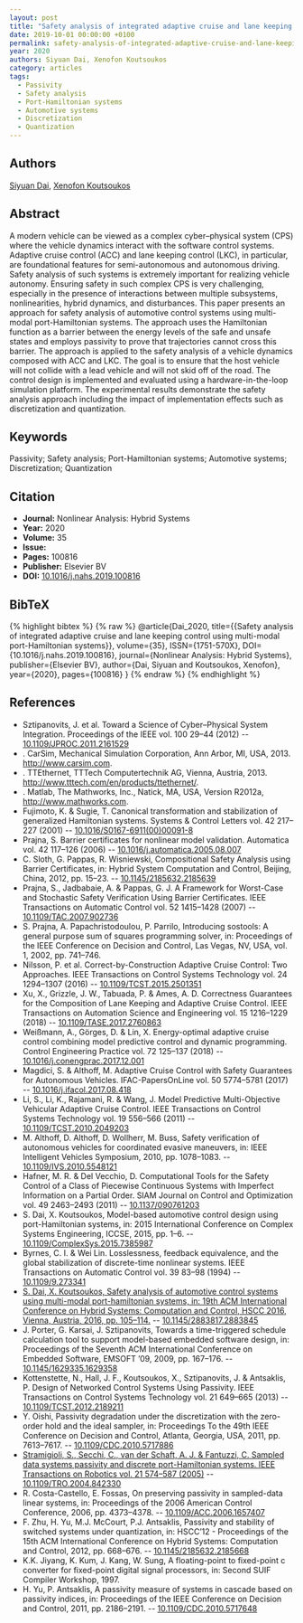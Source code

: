 ```yaml
---
layout: post
title: "Safety analysis of integrated adaptive cruise and lane keeping control using multi-modal port-Hamiltonian systems"
date: 2019-10-01 00:00:00 +0100
permalink: safety-analysis-of-integrated-adaptive-cruise-and-lane-keeping-control-using-multi-modal-port-hamiltonian-systems
year: 2020
authors: Siyuan Dai, Xenofon Koutsoukos
category: articles
tags:
  - Passivity
  - Safety analysis
  - Port-Hamiltonian systems
  - Automotive systems
  - Discretization
  - Quantization
---
```

 
## Authors
[Siyuan Dai](authors/siyuan_dai), [Xenofon Koutsoukos](authors/xenofon_koutsoukos)
 
## Abstract
A modern vehicle can be viewed as a complex cyber–physical system (CPS) where the vehicle dynamics interact with the software control systems. Adaptive cruise control (ACC) and lane keeping control (LKC), in particular, are foundational features for semi-autonomous and autonomous driving. Safety analysis of such systems is extremely important for realizing vehicle autonomy. Ensuring safety in such complex CPS is very challenging, especially in the presence of interactions between multiple subsystems, nonlinearities, hybrid dynamics, and disturbances. This paper presents an approach for safety analysis of automotive control systems using multi-modal port-Hamiltonian systems. The approach uses the Hamiltonian function as a barrier between the energy levels of the safe and unsafe states and employs passivity to prove that trajectories cannot cross this barrier. The approach is applied to the safety analysis of a vehicle dynamics composed with ACC and LKC. The goal is to ensure that the host vehicle will not collide with a lead vehicle and will not skid off of the road. The control design is implemented and evaluated using a hardware-in-the-loop simulation platform. The experimental results demonstrate the safety analysis approach including the impact of implementation effects such as discretization and quantization.
 
## Keywords
Passivity; Safety analysis; Port-Hamiltonian systems; Automotive systems; Discretization; Quantization
 
## Citation
- **Journal:** Nonlinear Analysis: Hybrid Systems
- **Year:** 2020
- **Volume:** 35
- **Issue:** 
- **Pages:** 100816
- **Publisher:** Elsevier BV
- **DOI:** [10.1016/j.nahs.2019.100816](https://doi.org/10.1016/j.nahs.2019.100816)
 
## BibTeX
{% highlight bibtex %}
{% raw %}
@article{Dai_2020,
  title={{Safety analysis of integrated adaptive cruise and lane keeping control using multi-modal port-Hamiltonian systems}},
  volume={35},
  ISSN={1751-570X},
  DOI={10.1016/j.nahs.2019.100816},
  journal={Nonlinear Analysis: Hybrid Systems},
  publisher={Elsevier BV},
  author={Dai, Siyuan and Koutsoukos, Xenofon},
  year={2020},
  pages={100816}
}
{% endraw %}
{% endhighlight %}
 
## References
- Sztipanovits, J. et al. Toward a Science of Cyber–Physical System Integration. Proceedings of the IEEE vol. 100 29–44 (2012) -- [10.1109/JPROC.2011.2161529](https://doi.org/10.1109/JPROC.2011.2161529)
- . CarSim, Mechanical Simulation Corporation, Ann Arbor, MI, USA, 2013. http://www.carsim.com.
- . TTEthernet, TTTech Computertechnik AG, Vienna, Austria, 2013. http://www.tttech.com/en/products/ttethernet/.
- . Matlab, The Mathworks, Inc., Natick, MA, USA, Version R2012a, http://www.mathworks.com.
- Fujimoto, K. & Sugie, T. Canonical transformation and stabilization of generalized Hamiltonian systems. Systems &amp; Control Letters vol. 42 217–227 (2001) -- [10.1016/S0167-6911(00)00091-8](https://doi.org/10.1016/S0167-6911(00)00091-8)
- Prajna, S. Barrier certificates for nonlinear model validation. Automatica vol. 42 117–126 (2006) -- [10.1016/j.automatica.2005.08.007](https://doi.org/10.1016/j.automatica.2005.08.007)
- C. Sloth, G. Pappas, R. Wisniewski, Compositional Safety Analysis using Barrier Certificates, in: Hybrid System Computation and Control, Beijing, China, 2012, pp. 15–23. -- [10.1145/2185632.2185639](https://doi.org/10.1145/2185632.2185639)
- Prajna, S., Jadbabaie, A. & Pappas, G. J. A Framework for Worst-Case and Stochastic Safety Verification Using Barrier Certificates. IEEE Transactions on Automatic Control vol. 52 1415–1428 (2007) -- [10.1109/TAC.2007.902736](https://doi.org/10.1109/TAC.2007.902736)
- S. Prajna, A. Papachristodoulou, P. Parrilo, Introducing sostools: A general purpose sum of squares programming solver, in: Proceedings of the IEEE Conference on Decision and Control, Las Vegas, NV, USA, vol. 1, 2002, pp. 741–746.
- Nilsson, P. et al. Correct-by-Construction Adaptive Cruise Control: Two Approaches. IEEE Transactions on Control Systems Technology vol. 24 1294–1307 (2016) -- [10.1109/TCST.2015.2501351](https://doi.org/10.1109/TCST.2015.2501351)
- Xu, X., Grizzle, J. W., Tabuada, P. & Ames, A. D. Correctness Guarantees for the Composition of Lane Keeping and Adaptive Cruise Control. IEEE Transactions on Automation Science and Engineering vol. 15 1216–1229 (2018) -- [10.1109/TASE.2017.2760863](https://doi.org/10.1109/TASE.2017.2760863)
- Weißmann, A., Görges, D. & Lin, X. Energy-optimal adaptive cruise control combining model predictive control and dynamic programming. Control Engineering Practice vol. 72 125–137 (2018) -- [10.1016/j.conengprac.2017.12.001](https://doi.org/10.1016/j.conengprac.2017.12.001)
- Magdici, S. & Althoff, M. Adaptive Cruise Control with Safety Guarantees for Autonomous Vehicles. IFAC-PapersOnLine vol. 50 5774–5781 (2017) -- [10.1016/j.ifacol.2017.08.418](https://doi.org/10.1016/j.ifacol.2017.08.418)
- Li, S., Li, K., Rajamani, R. & Wang, J. Model Predictive Multi-Objective Vehicular Adaptive Cruise Control. IEEE Transactions on Control Systems Technology vol. 19 556–566 (2011) -- [10.1109/TCST.2010.2049203](https://doi.org/10.1109/TCST.2010.2049203)
- M. Althoff, D. Althoff, D. Wollherr, M. Buss, Safety verification of autonomous vehicles for coordinated evasive maneuvers, in: IEEE Intelligent Vehicles Symposium, 2010, pp. 1078–1083. -- [10.1109/IVS.2010.5548121](https://doi.org/10.1109/IVS.2010.5548121)
- Hafner, M. R. & Del Vecchio, D. Computational Tools for the Safety Control of a Class of Piecewise Continuous Systems with Imperfect Information on a Partial Order. SIAM Journal on Control and Optimization vol. 49 2463–2493 (2011) -- [10.1137/090761203](https://doi.org/10.1137/090761203)
- S. Dai, X. Koutsoukos, Model-based automotive control design using port-Hamiltonian systems, in: 2015 International Conference on Complex Systems Engineering, ICCSE, 2015, pp. 1–6. -- [10.1109/ComplexSys.2015.7385987](https://doi.org/10.1109/ComplexSys.2015.7385987)
- Byrnes, C. I. & Wei Lin. Losslessness, feedback equivalence, and the global stabilization of discrete-time nonlinear systems. IEEE Transactions on Automatic Control vol. 39 83–98 (1994) -- [10.1109/9.273341](https://doi.org/10.1109/9.273341)
- [S. Dai, X. Koutsoukos, Safety analysis of automotive control systems using multi-modal port-hamiltonian systems, in: 19th ACM International Conference on Hybrid Systems: Computation and Control, HSCC 2016, Vienna, Austria, 2016, pp. 105–114.](safety-analysis-of-automotive-control-systems-using-multi-modal-port-hamiltonian-systems) -- [10.1145/2883817.2883845](https://doi.org/10.1145/2883817.2883845)
- J. Porter, G. Karsai, J. Sztipanovits, Towards a time-triggered schedule calculation tool to support model-based embedded software design, in: Proceedings of the Seventh ACM International Conference on Embedded Software, EMSOFT ’09, 2009, pp. 167–176. -- [10.1145/1629335.1629358](https://doi.org/10.1145/1629335.1629358)
- Kottenstette, N., Hall, J. F., Koutsoukos, X., Sztipanovits, J. & Antsaklis, P. Design of Networked Control Systems Using Passivity. IEEE Transactions on Control Systems Technology vol. 21 649–665 (2013) -- [10.1109/TCST.2012.2189211](https://doi.org/10.1109/TCST.2012.2189211)
- Y. Oishi, Passivity degradation under the discretization with the zero-order hold and the ideal sampler, in: Proceedings To the 49th IEEE Conference on Decision and Control, Atlanta, Georgia, USA, 2011, pp. 7613–7617. -- [10.1109/CDC.2010.5717886](https://doi.org/10.1109/CDC.2010.5717886)
- [Stramigioli, S., Secchi, C., van der Schaft, A. J. & Fantuzzi, C. Sampled data systems passivity and discrete port-Hamiltonian systems. IEEE Transactions on Robotics vol. 21 574–587 (2005)](sampled-data-systems-passivity-and-discrete-port-hamiltonian-systems) -- [10.1109/TRO.2004.842330](https://doi.org/10.1109/TRO.2004.842330)
- R. Costa-Castello, E. Fossas, On preserving passivity in sampled-data linear systems, in: Proceedings of the 2006 American Control Conference, 2006, pp. 4373–4378. -- [10.1109/ACC.2006.1657407](https://doi.org/10.1109/ACC.2006.1657407)
- F. Zhu, H. Yu, M.J. McCourt, P.J. Antsaklis, Passivity and stability of switched systems under quantization, in: HSCC’12 - Proceedings of the 15th ACM International Conference on Hybrid Systems: Computation and Control, 2012, pp. 668–676. -- [10.1145/2185632.2185668](https://doi.org/10.1145/2185632.2185668)
- K.K. Jiyang, K. Kum, J. Kang, W. Sung, A floating-point to fixed-point c converter for fixed-point digital signal processors, in: Second SUIF Compiler Workshop, 1997.
- H. Yu, P. Antsaklis, A passivity measure of systems in cascade based on passivity indices, in: Proceedings of the IEEE Conference on Decision and Control, 2011, pp. 2186–2191. -- [10.1109/CDC.2010.5717648](https://doi.org/10.1109/CDC.2010.5717648)

